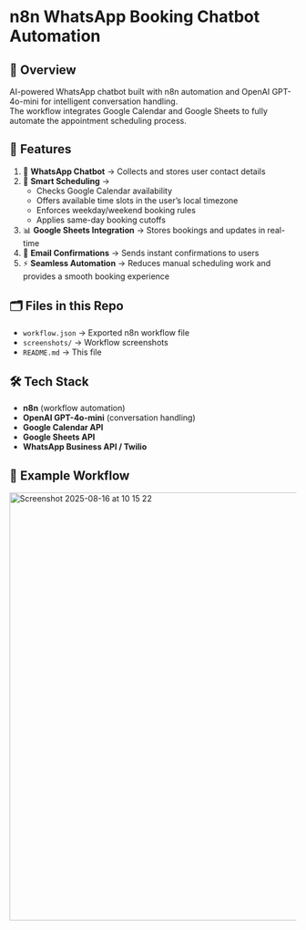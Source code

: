 # n8n WhatsApp Booking Chatbot Automation  

## 📌 Overview  
AI-powered WhatsApp chatbot built with n8n automation and OpenAI GPT-4o-mini for intelligent conversation handling.  
The workflow integrates Google Calendar and Google Sheets to fully automate the appointment scheduling process.  

## 🚀 Features  
1. 📱 **WhatsApp Chatbot** → Collects and stores user contact details  
2. 📅 **Smart Scheduling** →  
   - Checks Google Calendar availability  
   - Offers available time slots in the user’s local timezone  
   - Enforces weekday/weekend booking rules  
   - Applies same-day booking cutoffs  
3. 📊 **Google Sheets Integration** → Stores bookings and updates in real-time  
4. 📧 **Email Confirmations** → Sends instant confirmations to users  
5. ⚡ **Seamless Automation** → Reduces manual scheduling work and provides a smooth booking experience  

## 🗂 Files in this Repo  
- `workflow.json` → Exported n8n workflow file  
- `screenshots/` → Workflow screenshots  
- `README.md` → This file  

## 🛠 Tech Stack  
- **n8n** (workflow automation)  
- **OpenAI GPT-4o-mini** (conversation handling)  
- **Google Calendar API**  
- **Google Sheets API**  
- **WhatsApp Business API / Twilio**  

## 📸 Example Workflow  
<img width="1424" height="751" alt="Screenshot 2025-08-16 at 10 15 22" src="https://github.com/user-attachments/assets/3c5a6718-c17c-4d27-9615-79ccd64504e2" />
